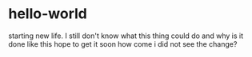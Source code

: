 # hello-world
starting new life.
I still don't know what this thing could do and why is it done like this
hope to get it soon
how come i did not see the change?
